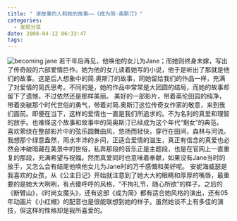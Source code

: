 ```yaml
---
title: " 讲故事的人和她的故事——《成为简·奥斯汀》"
categories:
  - 发现分享
date: 2008-04-12 06:33:47
tags:
---
```


![becoming jane](../../../images/2008/04/becomingjane.jpg) 若干年后再见，他唤他的女儿为Jane；而她则终身未嫁，写出了传奇般的六部爱情巨作。她为他的女儿读着她写的小说，他于是听出了那就是他们的故事。这是后人想象中的简.奥斯汀的故事，同她留给我们的作品一样，充满了对爱情的简氏思考。不同的是，她的作品中常常是大团圆的结局，而她的故事却留下了遗憾，不过依然还是那样美丽。 美好的一部影片，带着英伦田园的纯净，带着突破那个时代世俗的勇气，带着对简.奥斯汀这位传奇女作家的敬意，来到我们面前。即便在当下，这样的爱情也一直是我们所追求的。不为名利的真爱和理智的放手。也难怪这个故事和故事中的简奥斯汀已经成为这个年代“剩女”的典范。 喜欢萦绕在整部影片中的弦乐圆舞曲风，悠扬而轻快，穿行在田间，森林与河流。我想那个绿意盎然，雨水丰沛的乡间，正适合爱情的滋生，真正有信念的真爱也必然会冲破暗藏在美景中的世俗，私奔那段的音乐正是主题段，也是在官网上一直重复的那段，充满希望与祝福。然而真爱同时也意味着奉献，如果没有Jane当时的放手，又怎么会有结尾他唤他女儿为Jane时的万千感慨和美好呢。 安妮海威瑟是我喜欢的女孩，从《公主日记》开始就注意到了她大大的眼睛和厚厚的嘴唇，最重要的是她大大咧咧，有点傻呼呼的风格，“不拘礼节，随心所欲”的样子。之后的《断臂山》，《时尚女魔头》，还有这部《成为简》都有适合她风格的演出，还有05年动画片《小红帽》的配音也是很能联想到她的样子。虽然她谈不上有多佳的演技，但这样的性格却是我所喜爱的。